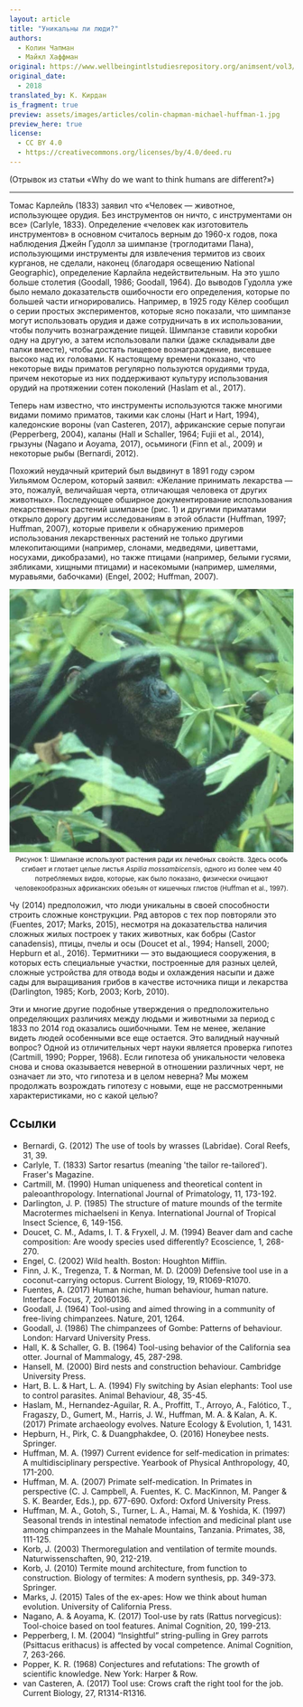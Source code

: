 ```yaml
---
layout: article
title: "Уникальны ли люди?"
authors:
  - Колин Чапман
  - Майкл Хаффман
original: https://www.wellbeingintlstudiesrepository.org/animsent/vol3/iss23/1/
original_date:
  - 2018
translated_by: К. Кирдан
is_fragment: true
preview: assets/images/articles/colin-chapman-michael-huffman-1.jpg
preview_here: true
license:
  - CC BY 4.0
  - https://creativecommons.org/licenses/by/4.0/deed.ru
---
```

(Отрывок из статьи «Why do we want to think humans are different?»)

---

Томас Карлейль (1833) заявил что «Человек — животное, использующее орудия. Без инструментов он ничто, с инструментами он все» (Carlyle, 1833). Определение «человек как изготовитель инструментов» в основном считалось верным до 1960-х годов, пока наблюдения Джейн Гудолл за шимпанзе (троглодитами Пана), использующими инструменты для извлечения термитов из своих курганов, не сделали, наконец (благодаря освещению National Geographic), определение Карлайла недействительным. На это ушло больше столетия (Goodall, 1986; Goodall, 1964). До выводов Гудолла уже было немало доказательств ошибочности его определения, которые по большей части игнорировались. Например, в 1925 году Кёлер сообщил о серии простых экспериментов, которые ясно показали, что шимпанзе могут использовать орудия и даже сотрудничать в их использовании, чтобы получить вознаграждение пищей. Шимпанзе ставили коробки одну на другую, а затем использовали палки (даже складывали две палки вместе), чтобы достать пищевое вознаграждение, висевшее высоко над их головами. К настоящему времени показано, что некоторые виды приматов регулярно пользуются орудиями труда, причем некоторые из них поддерживают культуру использования орудий на протяжении сотен поколений (Haslam et al., 2017).

Теперь нам известно, что инструменты используются также многими видами помимо приматов, такими как слоны (Hart и Hart, 1994), каледонские вороны (van Casteren, 2017), африканские серые попугаи (Pepperberg, 2004), каланы (Hall и Schaller, 1964; Fujii et al., 2014), грызуны (Nagano и Aoyama, 2017), осьминоги (Finn et al., 2009) и некоторые рыбы (Bernardi, 2012).

Похожий неудачный критерий был выдвинут в 1891 году сэром Уильямом Ослером, который заявил: «Желание принимать лекарства — это, пожалуй, величайшая черта, отличающая человека от других животных». Последующее обширное документирование использования лекарственных растений шимпанзе (рис. 1) и другими приматами открыло дорогу другим исследованиям в этой области (Huffman, 1997; Huffman, 2007), которые привели к обнаружению примеров использования лекарственных растений не только другими млекопитающими (например, слонами, медведями, циветтами, носухами, дикобразами), но также птицами (например, белыми гусями, зябликами, хищными птицами) и насекомыми (например, шмелями, муравьями, бабочками) (Engel, 2002; Huffman, 2007).

<center style="margin-top: 1em; margin-bottom: 1em"><img src="assets/images/articles/colin-chapman-michael-huffman-1.jpg"/>
<small>Рисунок 1: Шимпанзе используют растения ради их лечебных свойств. Здесь особь сгибает и глотает целые листья <i>Aspilia mossambicensis</i>, одного из более чем 40 потребляемых видов, которые, как было показано, физически очищают человекообразных африканских обезьян от кишечных глистов (Huffman et al., 1997).</small>
</center>

Чу (2014) предположил, что люди уникальны в своей способности строить сложные конструкции. Ряд авторов с тех пор повторяли это (Fuentes, 2017; Marks, 2015), несмотря на доказательства наличия сложных жилых построек у таких животных, как бобры (Castor canadensis), птицы, пчелы и осы (Doucet et al., 1994; Hansell, 2000; Hepburn et al., 2016). Термитники — это выдающиеся сооружения, в которых есть специальные участки, построенные для разных целей, сложные устройства для отвода воды и охлаждения насыпи и даже сады для выращивания грибов в качестве источника пищи и лекарства (Darlington, 1985; Korb, 2003; Korb, 2010).

Эти и многие другие подобные утверждения о предположительно определяющих различиях между людьми и животными за период с 1833 по 2014 год оказались ошибочными. Тем не менее, желание видеть людей особенными все еще остается. Это валидный научный вопрос? Одной из отличительных черт науки является проверка гипотез (Cartmill, 1990; Popper, 1968). Если гипотеза об уникальности человека снова и снова оказывается неверной в отношении различных черт, не означает ли это, что гипотеза и в целом неверна? Мы можем продолжать возрождать гипотезу с новыми, еще не рассмотренными характеристиками, но с какой целью?

## Ссылки

- Bernardi, G. (2012) The use of tools by wrasses (Labridae). Coral Reefs, 31, 39.
- Carlyle, T. (1833) Sartor resartus (meaning 'the tailor re-tailored'). Fraser's Magazine.
- Cartmill, M. (1990) Human uniqueness and theoretical content in paleoanthropology. International Journal of Primatology, 11, 173-192.
- Darlington, J. P. (1985) The structure of mature mounds of the termite Macrotermes michaelseni in Kenya. International Journal of Tropical Insect Science, 6, 149-156.
- Doucet, C. M., Adams, I. T. & Fryxell, J. M. (1994) Beaver dam and cache composition: Are woody species used differently? Ecoscience, 1, 268-270.
- Engel, C. (2002) Wild health. Boston: Houghton Mifflin.
- Finn, J. K., Tregenza, T. & Norman, M. D. (2009) Defensive tool use in a coconut-carrying octopus. Current Biology, 19, R1069-R1070.
- Fuentes, A. (2017) Human niche, human behaviour, human nature. Interface Focus, 7, 20160136.
- Goodall, J. (1964) Tool-using and aimed throwing in a community of free-living chimpanzees. Nature, 201, 1264.
- Goodall, J. (1986) The chimpanzees of Gombe: Patterns of behaviour. London: Harvard University Press.
- Hall, K. & Schaller, G. B. (1964) Tool-using behavior of the California sea otter. Journal of Mammalogy, 45, 287-298.
- Hansell, M. (2000) Bird nests and construction behaviour. Cambridge University Press.
- Hart, B. L. & Hart, L. A. (1994) Fly switching by Asian elephants: Tool use to control parasites. Animal Behaviour, 48, 35-45.
- Haslam, M., Hernandez-Aguilar, R. A., Proffitt, T., Arroyo, A., Falótico, T., Fragaszy, D., Gumert, M., Harris, J. W., Huffman, M. A. & Kalan, A. K. (2017) Primate archaeology evolves. Nature Ecology & Evolution, 1, 1431.
- Hepburn, H., Pirk, C. & Duangphakdee, O. (2016) Honeybee nests. Springer.
- Huffman, M. A. (1997) Current evidence for self-medication in primates: A multidisciplinary perspective. Yearbook of Physical Anthropology, 40, 171-200.
- Huffman, M. A. (2007) Primate self-medication. In Primates in perspective (C. J. Campbell, A. Fuentes, K. C. MacKinnon, M. Panger & S. K. Bearder, Eds.), pp. 677-690. Oxford: Oxford University Press.
- Huffman, M. A., Gotoh, S., Turner, L. A., Hamai, M. & Yoshida, K. (1997) Seasonal trends in intestinal nematode infection and medicinal plant use among chimpanzees in the Mahale Mountains, Tanzania. Primates, 38, 111-125.
- Korb, J. (2003) Thermoregulation and ventilation of termite mounds. Naturwissenschaften, 90, 212-219.
- Korb, J. (2010) Termite mound architecture, from function to construction. Biology of termites: A modern synthesis, pp. 349-373. Springer.
- Marks, J. (2015) Tales of the ex-apes: How we think about human evolution. University of California Press.
- Nagano, A. & Aoyama, K. (2017) Tool-use by rats (Rattus norvegicus): Tool-choice based on tool features. Animal Cognition, 20, 199-213.
- Pepperberg, I. M. (2004) “Insightful” string-pulling in Grey parrots (Psittacus erithacus) is affected by vocal competence. Animal Cognition, 7, 263-266.
- Popper, K. R. (1968) Conjectures and refutations: The growth of scientific knowledge. New York: Harper & Row.
- van Casteren, A. (2017) Tool use: Crows craft the right tool for the job. Current Biology, 27, R1314-R1316.

